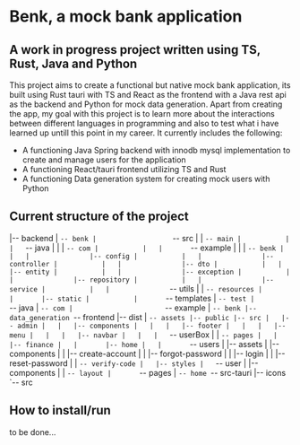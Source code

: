# Benk, a mock bank application

## A work in progress project written using TS, Rust, Java and Python

This project aims to create a functional but native mock bank application, its built using Rust tauri with TS and React as the frontend with a Java rest api as the backend and Python for mock data generation. Apart from creating the app, my goal with this project is to learn more about the interactions between different languages in programming and also to test what i have learned up untill this point in my career. It currently includes the following:

* A functioning Java Spring backend with innodb mysql implementation to create and manage users for the application
* A functioning React/tauri frontend utilizing TS and Rust
* A functioning Data generation system for creating mock users with Python

## Current structure of the project
|-- backend
|                   `-- benk
|                   `-- src
|           |       `-- main
|           |   |   `-- java
|           |   |   `-- com
|           |   |       `-- example
|           |   |           `-- benk
|           |   |               |-- config
|           |   |               |-- controller
|           |   |               |-- dto
|           |   |               |-- entity
|           |   |               |-- exception
|           |   |               |-- repository
|           |   |               |-- service
|           |   |               `-- utils
|           |   `-- resources
|           |       |-- static
|           |       `-- templates
|           `-- test
|               `-- java
|                   `-- com
|                       `-- example
|                           `-- benk
|-- data_generation
`-- frontend
    |-- dist
    |   `-- assets
    |-- public
    |-- src
    |   |-- admin
    |   |   |-- components
    |   |   |   |-- footer
    |   |   |   |-- menu
    |   |   |   |-- navbar
    |   |   |   `-- userBox
    |   |   `-- pages
    |   |       |-- finance
    |   |       |-- home
    |   |       `-- users
    |   |-- assets
    |   |-- components
    |   |   |-- create-account
    |   |   |-- forgot-password
    |   |   |-- login
    |   |   |-- reset-password
    |   |   `-- verify-code
    |   |-- styles
    |   `-- user
    |       |-- components
    |       |   `-- layout
    |       `-- pages
    |           `-- home
    `-- src-tauri
        |-- icons
        `-- src

## How to install/run
to be done...
